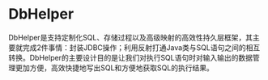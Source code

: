 # DbHelper
DbHelper是支持定制化SQL、存储过程以及高级映射的高效性持久层框架，其主要就完成2件事情：封装JDBC操作；利用反射打通Java类与SQL语句之间的相互转换。DbHelper的主要设计目的是让我们对执行SQL语句时对输入输出的数据管理更加方便，高效快捷地写出SQL和方便地获取SQL的执行结果。
